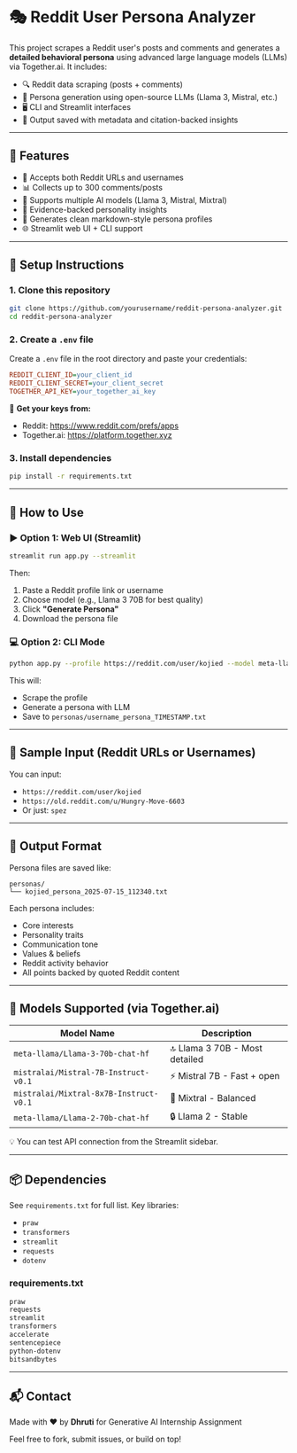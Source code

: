 # 🎭 Reddit User Persona Analyzer

This project scrapes a Reddit user's posts and comments and generates a **detailed behavioral persona** using advanced large language models (LLMs) via Together.ai. It includes:

- 🔍 Reddit data scraping (posts + comments)
- 🤖 Persona generation using open-source LLMs (Llama 3, Mistral, etc.)
- 🖥️ CLI and Streamlit interfaces
- 📁 Output saved with metadata and citation-backed insights

---

## 🚀 Features

- 🔗 Accepts both Reddit URLs and usernames
- 📊 Collects up to 300 comments/posts
- 🤖 Supports multiple AI models (Llama 3, Mistral, Mixtral)
- 📎 Evidence-backed personality insights
- 💬 Generates clean markdown-style persona profiles
- 🌐 Streamlit web UI + CLI support

---

## 🔧 Setup Instructions

### 1. Clone this repository

```bash
git clone https://github.com/yourusername/reddit-persona-analyzer.git
cd reddit-persona-analyzer
```

### 2. Create a `.env` file

Create a `.env` file in the root directory and paste your credentials:

```ini
REDDIT_CLIENT_ID=your_client_id
REDDIT_CLIENT_SECRET=your_client_secret
TOGETHER_API_KEY=your_together_ai_key
```

🔐 **Get your keys from:**
- Reddit: https://www.reddit.com/prefs/apps
- Together.ai: https://platform.together.xyz

### 3. Install dependencies

```bash
pip install -r requirements.txt
```

---

## 🧪 How to Use

### ▶️ Option 1: Web UI (Streamlit)

```bash
streamlit run app.py --streamlit
```

Then:
1. Paste a Reddit profile link or username
2. Choose model (e.g., Llama 3 70B for best quality)
3. Click **"Generate Persona"**
4. Download the persona file

### 💻 Option 2: CLI Mode

```bash
python app.py --profile https://reddit.com/user/kojied --model meta-llama/Llama-3-70b-chat-hf --limit 100
```

This will:
- Scrape the profile
- Generate a persona with LLM
- Save to `personas/username_persona_TIMESTAMP.txt`

---

## 📎 Sample Input (Reddit URLs or Usernames)

You can input:
- `https://reddit.com/user/kojied`
- `https://old.reddit.com/u/Hungry-Move-6603`
- Or just: `spez`

---

## 📁 Output Format

Persona files are saved like:

```
personas/
└── kojied_persona_2025-07-15_112340.txt
```

Each persona includes:
- Core interests
- Personality traits
- Communication tone
- Values & beliefs
- Reddit activity behavior
- All points backed by quoted Reddit content

---

## 🧠 Models Supported (via Together.ai)

| Model Name | Description |
|------------|-------------|
| `meta-llama/Llama-3-70b-chat-hf` | 🔝 Llama 3 70B - Most detailed |
| `mistralai/Mistral-7B-Instruct-v0.1` | ⚡ Mistral 7B - Fast + open |
| `mistralai/Mixtral-8x7B-Instruct-v0.1` | 🔁 Mixtral - Balanced |
| `meta-llama/Llama-2-70b-chat-hf` | 🔒 Llama 2 - Stable |

💡 You can test API connection from the Streamlit sidebar.

---

## 📦 Dependencies

See `requirements.txt` for full list. Key libraries:
- `praw`
- `transformers`
- `streamlit`
- `requests`
- `dotenv`

### requirements.txt

```txt
praw
requests
streamlit
transformers
accelerate
sentencepiece
python-dotenv
bitsandbytes
```

---

## 📬 Contact

Made with ❤️ by **Dhruti** for Generative AI Internship Assignment

Feel free to fork, submit issues, or build on top!
